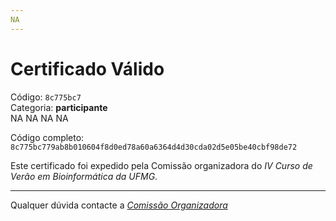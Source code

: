 ```yaml
---
NA
---
```


# Certificado Válido

Código: `8c775bc7`<br>
Categoria: **participante**<br>
NA
NA
NA
NA


Código completo: `8c775bc779ab8b010604f8d0ed78a60a6364d4d30cda02d5e05be40cbf98de72`


Este certificado foi expedido pela Comissão organizadora do *IV Curso de Verão em Bioinformática da UFMG*.

----

Qualquer dúvida contacte a [_Comissão Organizadora_](<mailto:cursobioinfoufmg@gmail.com$subject=[Certificados]>)

